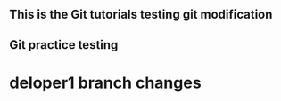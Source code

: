 ## This is the Git tutorials testing git modification
## Git practice testing
# deloper1 branch changes

